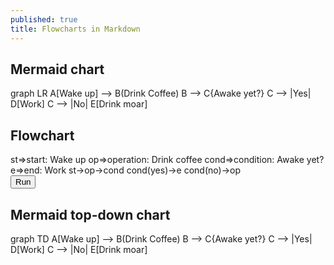 ```yaml
---
published: true
title: Flowcharts in Markdown
---
```

## Mermaid chart

<div class="mermaid">
  graph LR
    A[Wake up] --> B(Drink Coffee)
	B --> C{Awake yet?}
	C --> |Yes| D[Work]
	C --> |No| E[Drink moar]
</div>

## Flowchart

<div class="hidden"><!--<textarea id="code" style="width: 100%;" rows="11">-->
st=>start: Wake up
op=>operation: Drink coffee
cond=>condition: Awake yet?
e=>end: Work
st->op->cond
cond(yes)->e
cond(no)->op
<!--</textarea>--></div>
<div class="hidden"><button id="run" type="button">Run</button></div>
<div id="canvas"></div>


## Mermaid top-down chart
<div class="mermaid">
  graph TD
  A[Wake up] --> B(Drink Coffee)
	B --> C{Awake yet?}
	C --> |Yes| D[Work]
	C --> |No| E[Drink moar]
</div>
